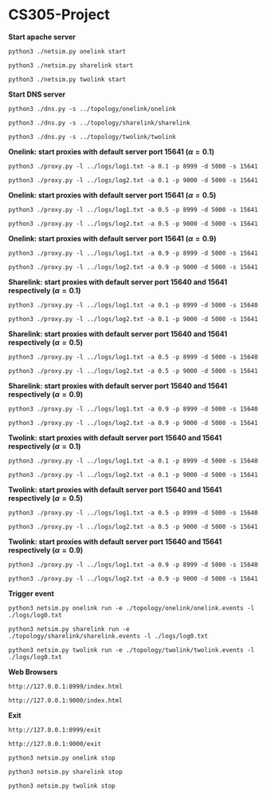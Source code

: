# CS305-Project
**Start apache server**

`python3 ./netsim.py onelink start`

`python3 ./netsim.py sharelink start`

`python3 ./netsim.py twolink start`

**Start DNS server**

`python3 ./dns.py -s ../topology/onelink/onelink`

`python3 ./dns.py -s ../topology/sharelink/sharelink`

`python3 ./dns.py -s ../topology/twolink/twolink`

**Onelink: start proxies with default server port 15641 $(\alpha=0.1)$**

`python3 ./proxy.py -l ../logs/log1.txt -a 0.1 -p 8999 -d 5000 -s 15641`

`python3 ./proxy.py -l ../logs/log2.txt -a 0.1 -p 9000 -d 5000 -s 15641`

**Onelink: start proxies with default server port 15641 $(\alpha=0.5)$**

`python3 ./proxy.py -l ../logs/log1.txt -a 0.5 -p 8999 -d 5000 -s 15641`

`python3 ./proxy.py -l ../logs/log2.txt -a 0.5 -p 9000 -d 5000 -s 15641`

**Onelink: start proxies with default server port 15641 $(\alpha=0.9)$**

`python3 ./proxy.py -l ../logs/log1.txt -a 0.9 -p 8999 -d 5000 -s 15641`

`python3 ./proxy.py -l ../logs/log2.txt -a 0.9 -p 9000 -d 5000 -s 15641`

**Sharelink: start proxies with default server port 15640 and 15641 respectively $(\alpha=0.1)$**

`python3 ./proxy.py -l ../logs/log1.txt -a 0.1 -p 8999 -d 5000 -s 15640`

`python3 ./proxy.py -l ../logs/log2.txt -a 0.1 -p 9000 -d 5000 -s 15641`

**Sharelink: start proxies with default server port 15640 and 15641 respectively $(\alpha=0.5)$**

`python3 ./proxy.py -l ../logs/log1.txt -a 0.5 -p 8999 -d 5000 -s 15640`

`python3 ./proxy.py -l ../logs/log2.txt -a 0.5 -p 9000 -d 5000 -s 15641`

**Sharelink: start proxies with default server port 15640 and 15641 respectively $(\alpha=0.9)$**

`python3 ./proxy.py -l ../logs/log1.txt -a 0.9 -p 8999 -d 5000 -s 15640`

`python3 ./proxy.py -l ../logs/log2.txt -a 0.9 -p 9000 -d 5000 -s 15641`

**Twolink: start proxies with default server port 15640 and 15641 respectively $(\alpha=0.1)$**

`python3 ./proxy.py -l ../logs/log1.txt -a 0.1 -p 8999 -d 5000 -s 15640`

`python3 ./proxy.py -l ../logs/log2.txt -a 0.1 -p 9000 -d 5000 -s 15641`

**Twolink: start proxies with default server port 15640 and 15641 respectively $(\alpha=0.5)$**

`python3 ./proxy.py -l ../logs/log1.txt -a 0.5 -p 8999 -d 5000 -s 15640`

`python3 ./proxy.py -l ../logs/log2.txt -a 0.5 -p 9000 -d 5000 -s 15641`

**Twolink: start proxies with default server port 15640 and 15641 respectively $(\alpha=0.9)$**

`python3 ./proxy.py -l ../logs/log1.txt -a 0.9 -p 8999 -d 5000 -s 15640`

`python3 ./proxy.py -l ../logs/log2.txt -a 0.9 -p 9000 -d 5000 -s 15641`

**Trigger event**

`python3 netsim.py onelink run -e ./topology/onelink/onelink.events -l ./logs/log0.txt`

`python3 netsim.py sharelink run -e ./topology/sharelink/sharelink.events -l ./logs/log0.txt`

`python3 netsim.py twolink run -e ./topology/twolink/twolink.events -l ./logs/log0.txt`

**Web Browsers**

`http://127.0.0.1:8999/index.html`

`http://127.0.0.1:9000/index.html`

**Exit**

`http://127.0.0.1:8999/exit`

`http://127.0.0.1:9000/exit`

`python3 netsim.py onelink stop`

`python3 netsim.py sharelink stop`

`python3 netsim.py twolink stop`
